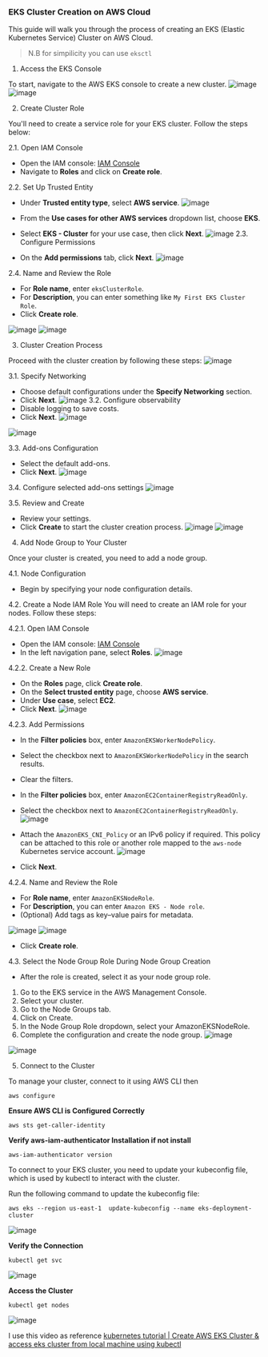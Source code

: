 ### EKS Cluster Creation on AWS Cloud

This guide will walk you through the process of creating an EKS (Elastic Kubernetes Service) Cluster on AWS Cloud.
> N.B for simpilicity you can use `eksctl`
 1. Access the EKS Console

To start, navigate to the AWS EKS console to create a new cluster.
![image](https://github.com/user-attachments/assets/b96fd1bc-700a-4304-93f6-7ce81da45f0f)
![image](https://github.com/user-attachments/assets/da36f9b6-4061-4087-9e65-bfea339c6d05)

2. Create Cluster Role

You'll need to create a service role for your EKS cluster. Follow the steps below:

2.1. Open IAM Console
- Open the IAM console: [IAM Console](https://console.aws.amazon.com/iam/)
- Navigate to **Roles** and click on **Create role**.
  
2.2. Set Up Trusted Entity
- Under **Trusted entity type**, select **AWS service**.
  ![image](https://github.com/user-attachments/assets/18fbf474-5a97-41f7-9d10-82635e94bea6)

- From the **Use cases for other AWS services** dropdown list, choose **EKS**.
- Select **EKS - Cluster** for your use case, then click **Next**.
![image](https://github.com/user-attachments/assets/2709ad4f-6d04-45bf-8dee-c7cfb8212255)
2.3. Configure Permissions
- On the **Add permissions** tab, click **Next**.
![image](https://github.com/user-attachments/assets/7e891ad7-4e10-4c86-949b-388447cd262a)

2.4. Name and Review the Role
- For **Role name**, enter `eksClusterRole`.
- For **Description**, you can enter something like `My First EKS Cluster Role`.
- Click **Create role**.

![image](https://github.com/user-attachments/assets/bffd120f-ae27-4bf2-9493-f18fa20377e6)
![image](https://github.com/user-attachments/assets/1d1167aa-4c11-4cf9-a812-4ada7684ff00)

3. Cluster Creation Process

Proceed with the cluster creation by following these steps:
![image](https://github.com/user-attachments/assets/d4ae91af-847f-4d27-afbf-081e37bfb2f0)

3.1. Specify Networking
- Choose default configurations under the **Specify Networking** section.
- Click **Next**.
![image](https://github.com/user-attachments/assets/cc116bee-474b-46ba-bab0-a997fda577d0)
3.2. Configure observability
- Disable logging to save costs.
- Click **Next**.
![image](https://github.com/user-attachments/assets/9e0f52e1-9c16-4891-a63f-411ef2ecc168)

![image](https://github.com/user-attachments/assets/399872a1-8a00-41b5-abbe-7eed4667c7c9)

3.3. Add-ons Configuration
- Select the default add-ons.
- Click **Next**.
![image](https://github.com/user-attachments/assets/c85f9ac7-4f0f-4b31-a953-cc5c5aabfaaf)

3.4. Configure selected add-ons settings
![image](https://github.com/user-attachments/assets/80cba8b8-9a14-4de7-b4ef-c1e2310c2809)

3.5. Review and Create
- Review your settings.
- Click **Create** to start the cluster creation process.
![image](https://github.com/user-attachments/assets/4c4c26eb-24ae-4f59-a44e-2cea9ee3f67f)
![image](https://github.com/user-attachments/assets/1c1b5ad9-e61e-42f0-bb28-2d797ebb21fc)

4. Add Node Group to Your Cluster

Once your cluster is created, you need to add a node group.

4.1. Node Configuration
- Begin by specifying your node configuration details.

4.2. Create a Node IAM Role
You will need to create an IAM role for your nodes. Follow these steps:

4.2.1. Open IAM Console
- Open the IAM console: [IAM Console](https://console.aws.amazon.com/iam/)
- In the left navigation pane, select **Roles**.
![image](https://github.com/user-attachments/assets/8274c6c7-832b-4cb2-bac8-ce618812e4dd)

 4.2.2. Create a New Role
- On the **Roles** page, click **Create role**.
- On the **Select trusted entity** page, choose **AWS service**.
- Under **Use case**, select **EC2**.
- Click **Next**.
![image](https://github.com/user-attachments/assets/7bc0fd13-f972-47a2-973a-633b03a8e9dc)

4.2.3. Add Permissions
- In the **Filter policies** box, enter `AmazonEKSWorkerNodePolicy`.
- Select the checkbox next to `AmazonEKSWorkerNodePolicy` in the search results.
- Clear the filters.
- In the **Filter policies** box, enter `AmazonEC2ContainerRegistryReadOnly`.
- Select the checkbox next to `AmazonEC2ContainerRegistryReadOnly`.
![image](https://github.com/user-attachments/assets/8b7acb7d-bfbb-4583-8106-577889f5ef13)

- Attach the `AmazonEKS_CNI_Policy` or an IPv6 policy if required. This policy can be attached to this role or another role mapped to the `aws-node` Kubernetes service account.
![image](https://github.com/user-attachments/assets/9c969033-24c9-437b-b0d5-3c663c5eda99)

- Click **Next**.

 4.2.4. Name and Review the Role
- For **Role name**, enter `AmazonEKSNodeRole`.
- For **Description**, you can enter `Amazon EKS - Node role`.
- (Optional) Add tags as key–value pairs for metadata.

![image](https://github.com/user-attachments/assets/6498e6bf-c833-4c7e-9b90-60d99f6533df)
![image](https://github.com/user-attachments/assets/b1aafb19-1f5b-46da-9c05-0489b9bf544e)
- Click **Create role**.

4.3.  Select the Node Group Role During Node Group Creation

- After the role is created, select it as your node group role.


1. Go to the EKS service in the AWS Management Console.
2. Select your cluster.
3. Go to the Node Groups tab.
4. Click on Create.
5. In the Node Group Role dropdown, select your AmazonEKSNodeRole.
6. Complete the configuration and create the node group.
![image](https://github.com/user-attachments/assets/82fee4df-57c2-4a3a-a8bb-628e18b50db9)

![image](https://github.com/user-attachments/assets/8d938bcd-7271-4922-99ca-135a663f3c3d)

 5. Connect to the Cluster

To manage your cluster, connect to it using AWS CLI
then 
```
aws configure

```
**Ensure AWS CLI is Configured Correctly**
```
aws sts get-caller-identity
```
**Verify aws-iam-authenticator Installation if not install**
```
aws-iam-authenticator version
```


To connect to your EKS cluster, you need to update your kubeconfig file, which is used by kubectl to interact with the cluster.

Run the following command to update the kubeconfig file:
```
aws eks --region us-east-1  update-kubeconfig --name eks-deployment-cluster
```
![image](https://github.com/user-attachments/assets/0b570646-8d40-4fc5-9646-25b055f2dba9)

**Verify the Connection**
```
kubectl get svc
```
![image](https://github.com/user-attachments/assets/31435dd5-3c67-41ad-a861-57cf329b92c6)

**Access the Cluster**
```
kubectl get nodes

```
![image](https://github.com/user-attachments/assets/3d868d34-cdca-495e-8772-ac68bc9e6097)

I use this video as reference [kubernetes tutorial | Create AWS EKS Cluster & access eks cluster from local machine using kubectl](https://www.youtube.com/watch?v=-HtOdQitp2Q)



